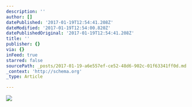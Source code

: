 ```yaml
---
description: ''
author: []
datePublished: '2017-01-19T12:54:41.208Z'
dateModified: '2017-01-19T12:54:00.820Z'
datePublishedOriginal: '2017-01-19T12:54:41.208Z'
title: ''
publisher: {}
via: {}
inFeed: true
starred: false
sourcePath: _posts/2017-01-19-a6e557ef-ce52-48d6-902c-01f63341ff0d.md
_context: 'http://schema.org'
_type: Article

---
```

![](https://the-grid-user-content.s3-us-west-2.amazonaws.com/eacc6152-900c-47b1-a654-c77c27f0baf4.png)